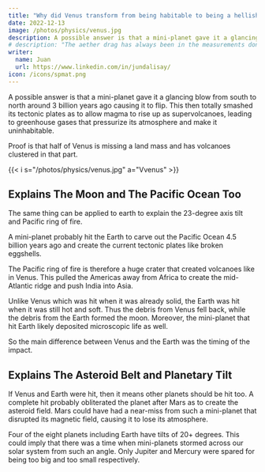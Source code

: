 ```yaml
---
title: "Why did Venus transform from being habitable to being a hellish planet?"
date: 2022-12-13
image: /photos/physics/venus.jpg
description: A possible answer is that a mini-planet gave it a glancing blow from south to north around 3 billion years ago causing it to flip
# description: "The aether drag has always been in the measurements done by physicists on light"
writer:
  name: Juan
  url: https://www.linkedin.com/in/jundalisay/
icon: /icons/spmat.png
---
```



 

A possible answer is that a mini-planet gave it a glancing blow from south to north around 3 billion years ago causing it to flip. This then totally smashed its tectonic plates as to allow magma to rise up as supervolcanoes, leading to greenhouse gases that pressurize its atmosphere and make it uninhabitable. 

Proof is that half of Venus is missing a land mass and has volcanoes clustered in that part. 

{{< i s="/photos/physics/venus.jpg" a="Vvenus" >}}


## Explains The Moon and The Pacific Ocean Too

The same thing can be applied to earth to explain the 23-degree axis tilt and Pacific ring of fire. 

A mini-planet probably hit the Earth to carve out the Pacific Ocean 4.5 billion years ago and create the current tectonic plates like broken eggshells. 

The Pacific ring of fire is therefore a huge crater that created volcanoes like in Venus. This pulled the Americas away from Africa to create the mid-Atlantic ridge and push India into Asia.

Unlike Venus which was hit when it was already solid, the Earth was hit when it was still hot and soft. Thus the debris from Venus fell back, while the debris from the Earth formed the moon. Moreover, the mini-planet that hit Earth likely deposited microscopic life as well.

So the main difference between Venus and the Earth was the timing of the impact.


## Explains The Asteroid Belt and Planetary Tilt

If Venus and Earth were hit, then it means other planets should be hit too. A complete hit probably obliterated the planet after Mars as to create the asteroid field. Mars could have had a near-miss from such a mini-planet that disrupted its magnetic field, causing it to lose its atmosphere.  

Four of the eight planets including Earth have tilts of 20+ degrees. This could imply that there was a time when mini-planets stormed across our solar system from such an angle. Only Jupiter and Mercury were spared for being too big and too small respectively.


